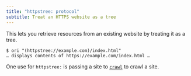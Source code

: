 ```yaml
---
title: "httpstree: protocol"
subtitle: Treat an HTTPS website as a tree
---
```


This lets you retrieve resources from an existing website by treating it as a tree.

```console
$ ori "(httpstree://example.com)/index.html"
… displays contents of https://example.com/index.html …
```

One use for `httpstree:` is passing a site to [`crawl`](/builtins/dev/crawl.html) to crawl a site.
